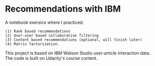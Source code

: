 # Recommendations with IBM


A notebook exersice where I practiced:

	(1) Rank based recommendations
	(2) User-user based collaborative filtering
	(3) Content based recommendations (optional, will finish later)
	(4) Matrix factorization.

This project is based on IBM Watson Studio user-article interaction data. The code is built on Udacity's course content.
